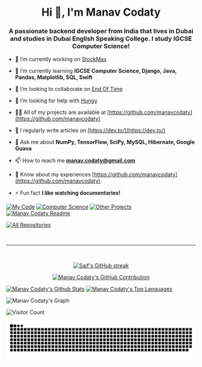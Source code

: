 <h1 align="center">Hi 👋, I'm Manav Codaty</h1>
<h3 align="center">A passionate backend developer from India that lives in Dubai and studies in Dubai English Speaking College. I study IGCSE Computer Science!</h3>



- 🔭 I’m currently working on [StockMax](https://github.com/manavcodaty/StockMax)

- 🌱 I’m currently learning **IGCSE Computer Science, Django, Java, Pandas, Matplotlib, SQL, Swift**

- 👯 I’m looking to collaborate on [End Of Time](https://github.com/manavcodaty/End-of-Time-)

- 🤝 I’m looking for help with [Hungy](https://github.com/manavcodaty/Hungy-App)

- 👨‍💻 All of my projects are available at [https://github.com/manavcodaty](https://github.com/manavcodaty)

- 📝 I regularly write articles on [https://dev.to/](https://dev.to/)

- 💬 Ask me about **NumPy, TensorFlow, SciPy, MySQL, Hibernate, Google Guava**

- 📫 How to reach me **manav.codaty@gmail.com**

- 📄 Know about my experiences [https://github.com/manavcodaty](https://github.com/manavcodaty)

- ⚡ Fun fact **I like watching documentaries!**

[![My Code](https://github-readme-stats.vercel.app/api/pin/?username=manavcodaty&repo=Manav_Code&border_color=7F3FBF&bg_color=0D1117&title_color=C9D1D9&text_color=8B949E&icon_color=7F3FBF)](https://github.com/manavcodaty/Manav_Code)
[![Computer Science](https://github-readme-stats.vercel.app/api/pin/?username=manavcodaty&repo=Computer_Science&border_color=7F3FBF&bg_color=0D1117&title_color=C9D1D9&text_color=8B949E&icon_color=7F3FBF)](https://github.com/manavcodaty/Computer_Science)
[![Other Projects](https://github-readme-stats.vercel.app/api/pin/?username=manavcodaty&repo=Other-Projects&border_color=7F3FBF&bg_color=0D1117&title_color=C9D1D9&text_color=8B949E&icon_color=7F3FBF)](https://github.com/manavcodaty/Other-Projects)
[![Manav Codaty Readme](https://github-readme-stats.vercel.app/api/pin/?username=manavcodaty&repo=Hungy-App&border_color=7F3FBF&bg_color=0D1117&title_color=C9D1D9&text_color=8B949E&icon_color=7F3FBF)](https://github.com/manavcodaty/Hungy-App)

<p align="left">
  <a href="https://github.com/alsiam?tab=repositories" target="_blank"><img alt="All Repositories" title="All Repositories" src="https://img.shields.io/badge/-All%20Repos-2962FF?style=for-the-badge&logo=koding&logoColor=white"/></a>
</p>

<br/>
<hr/>
<br/>

<p align="center">
  <a href="https://github.com/alsiam">
    <img src="https://github-readme-streak-stats.herokuapp.com/?user=alsiam&theme=radical&border=7F3FBF&background=0D1117" alt="Saif's GitHub streak"/>
  </a>
</p>

<p align="center">
  <a href="https://github.com/alsiam">
    <img src="https://github-profile-summary-cards.vercel.app/api/cards/profile-details?username=alsiam&theme=radical" alt="Manav Codaty's GitHub Contribution"/>
  </a>
</p>

<a> 
    <a href="https://github.com/alsiam"><img alt="Manav Codaty's Github Stats" src="https://denvercoder1-github-readme-stats.vercel.app/api?username=alsiam&show_icons=true&count_private=true&theme=react&border_color=7F3FBF&bg_color=0D1117&title_color=F85D7F&icon_color=F8D866" height="192px" width="49.5%"/></a>
  <a href="https://github.com/alsiam"><img alt="Manav Codaty's Top Languages" src="https://denvercoder1-github-readme-stats.vercel.app/api/top-langs/?username=alsiam&langs_count=8&layout=compact&theme=react&border_color=7F3FBF&bg_color=0D1117&title_color=F85D7F&icon_color=F8D866" height="192px" width="49.5%"/></a>
  <br/>
</a>


![Manav Codaty's Graph](https://github-readme-activity-graph.vercel.app/graph?username=alsiam&custom_title=Al%20Siam's%20GitHub%20Activity%20Graph&bg_color=0D1117&color=7F3FBF&line=7F3FBF&point=7F3FBF&area_color=FFFFFF&title_color=FFFFFF&area=true)

![Visitor Count](https://profile-counter.glitch.me/{manavcodaty}/count.svg)


<p align="center">


![Snake animation](https://github.com/Fir121/Fir121/blob/output/github-snake-dark.svg)

</p>

